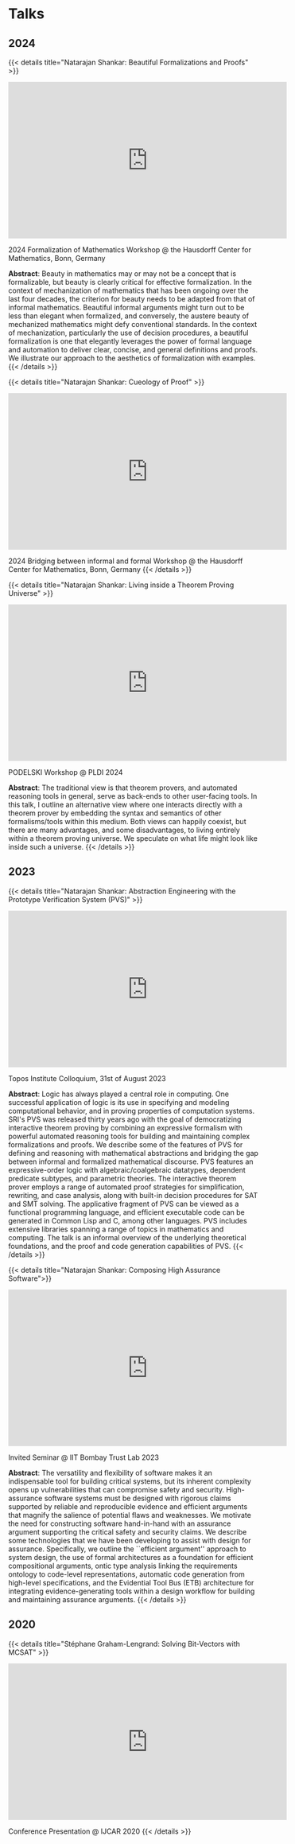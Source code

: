 # Talks

## 2024
{{< details title="Natarajan Shankar: Beautiful Formalizations and Proofs" >}}
<p align="center"><iframe width="560" height="315" src="https://www.youtube.com/embed/8I-v3y1MGfM?si=RBBfmKA_8Xzr9FK6" title="YouTube video player" frameborder="0" allow="accelerometer; autoplay; clipboard-write; encrypted-media; gyroscope; picture-in-picture; web-share" referrerpolicy="strict-origin-when-cross-origin" allowfullscreen></iframe></p>

2024 Formalization of Mathematics Workshop @ the Hausdorff Center for Mathematics, Bonn, Germany

**Abstract**: Beauty in mathematics may or may not be a concept that is formalizable, but beauty is clearly critical for effective formalization. In the context of mechanization of mathematics that has been ongoing over the last four decades, the criterion for beauty needs to be adapted from that of informal mathematics. Beautiful informal arguments might turn out to be less than elegant when formalized, and conversely, the austere beauty of mechanized mathematics might defy conventional standards. In the context of mechanization, particularly the use of decision procedures, a beautiful formalization is one that elegantly leverages the power of formal language and automation to deliver clear, concise, and general definitions and proofs. We illustrate our approach to the aesthetics of formalization with examples.
{{< /details >}}

{{< details title="Natarajan Shankar: Cueology of Proof" >}}
<p align="center"><iframe width="560" height="315" src="https://www.youtube.com/embed/YKmiRGCBSmk?si=Z9D6XTR7_unAd-1w" title="YouTube video player" frameborder="0" allow="accelerometer; autoplay; clipboard-write; encrypted-media; gyroscope; picture-in-picture; web-share" referrerpolicy="strict-origin-when-cross-origin" allowfullscreen></iframe></p>

2024 Bridging between informal and formal Workshop @ the Hausdorff Center for Mathematics, Bonn, Germany
{{< /details >}}

{{< details title="Natarajan Shankar: Living inside a Theorem Proving Universe" >}}
<p align="center"><iframe width="560" height="315" src="https://www.youtube.com/embed/rXmeECw1pl4?si=ihya7-COBRLXbmwE" title="YouTube video player" frameborder="0" allow="accelerometer; autoplay; clipboard-write; encrypted-media; gyroscope; picture-in-picture; web-share" referrerpolicy="strict-origin-when-cross-origin" allowfullscreen></iframe></p>

PODELSKI Workshop @ PLDI 2024

**Abstract**: The traditional view is that theorem provers, and automated reasoning tools in general, serve as back-ends to other user-facing tools. In this talk, I outline an alternative view where one interacts directly with a theorem prover by embedding the syntax and semantics of other formalisms/tools within this medium. Both views can happily coexist, but there are many advantages, and some disadvantages, to living entirely within a theorem proving universe. We speculate on what life might look like inside such a universe.
{{< /details >}}

## 2023

{{< details title="Natarajan Shankar: Abstraction Engineering with the Prototype Verification System (PVS)" >}}
<p align="center"><iframe width="560" height="315" src="https://www.youtube.com/embed/MHf07noO9KA?si=dGiMC7HFMw0KnyCH" title="YouTube video player" frameborder="0" allow="accelerometer; autoplay; clipboard-write; encrypted-media; gyroscope; picture-in-picture; web-share" referrerpolicy="strict-origin-when-cross-origin" allowfullscreen></iframe></p>

Topos Institute Colloquium, 31st of August 2023

**Abstract**: Logic has always played a central role in computing.  One successful application of logic is its use in specifying and modeling computational behavior, and in proving properties of computation systems.  SRI's PVS was released thirty years ago with the goal of democratizing interactive theorem proving by combining an expressive formalism with powerful automated reasoning tools for building and maintaining complex formalizations and proofs.  We describe some of the features of PVS for defining and reasoning with mathematical abstractions and bridging the gap between informal and formalized mathematical discourse.  PVS features an expressive-order logic with algebraic/coalgebraic datatypes, dependent predicate subtypes, and parametric theories.  The interactive theorem prover employs a range of automated proof strategies for simplification, rewriting, and case analysis, along with built-in decision procedures for SAT and SMT solving.  The applicative fragment of PVS can be viewed as a functional programming language, and efficient executable code can be generated in Common Lisp and C, among other languages.  PVS includes extensive libraries spanning a range of topics in mathematics and computing.  The talk is an informal overview of the underlying theoretical foundations, and the proof and code generation capabilities of PVS.
{{< /details >}}

{{< details title="Natarajan Shankar: Composing High Assurance Software">}}
<p align="center"><iframe width="560" height="315" src="https://www.youtube.com/embed/cS-3-6Xk0ns?si=VvQAHoxtSVYDpOna" title="YouTube video player" frameborder="0" allow="accelerometer; autoplay; clipboard-write; encrypted-media; gyroscope; picture-in-picture; web-share" referrerpolicy="strict-origin-when-cross-origin" allowfullscreen></iframe></p>

Invited Seminar @ IIT Bombay Trust Lab 2023

**Abstract**: The versatility and flexibility of software makes it an indispensable tool for building critical systems, but its inherent complexity opens up vulnerabilities that can compromise safety and security.  High-assurance software systems must be designed with rigorous claims supported by reliable and reproducible evidence and efficient arguments that magnify the salience of potential flaws and weaknesses.  We motivate the need for constructing software hand-in-hand with an assurance argument supporting the critical safety and security claims.  We describe some technologies that we have been developing to assist with design for assurance.  Specifically, we outline the ``efficient argument'' approach to system design, the use of formal architectures as a foundation for efficient compositional arguments, ontic type analysis linking the requirements ontology to code-level representations, automatic code generation from high-level specifications, and the Evidential Tool Bus (ETB) architecture for integrating evidence-generating tools within a design workflow for building and maintaining assurance arguments.
{{< /details >}}

## 2020
{{< details title="Stéphane Graham-Lengrand: Solving Bit-Vectors with MCSAT" >}}
<p align="center"><iframe width="560" height="315" src="https://www.youtube.com/embed/8Z9CgUg0ht4?si=sYydhPRLrHKqx1ii" title="YouTube video player" frameborder="0" allow="accelerometer; autoplay; clipboard-write; encrypted-media; gyroscope; picture-in-picture; web-share" referrerpolicy="strict-origin-when-cross-origin" allowfullscreen></iframe></p>

Conference Presentation @ IJCAR 2020
{{< /details >}}